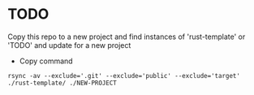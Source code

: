 <div class="oranda-hide">

# TODO 

</div>

Copy this repo to a new project and find instances of 'rust-template' or 'TODO' and update for a new project

- Copy command
```
rsync -av --exclude='.git' --exclude='public' --exclude='target' ./rust-template/ ./NEW-PROJECT
```

